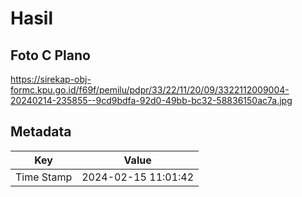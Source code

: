 # Hasil

## Foto C Plano

https://sirekap-obj-formc.kpu.go.id/f69f/pemilu/pdpr/33/22/11/20/09/3322112009004-20240214-235855--9cd9bdfa-92d0-49bb-bc32-58836150ac7a.jpg


## Metadata

| Key        | Value               |
| ---------- | ------------------- |
| Time Stamp | 2024-02-15 11:01:42 |



